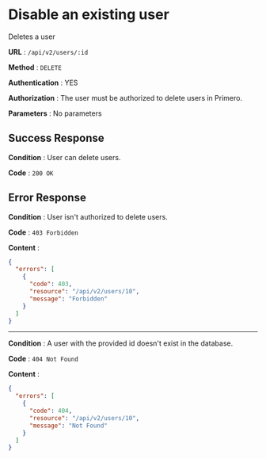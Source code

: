# Disable an existing user

Deletes a user

**URL** : `/api/v2/users/:id`

**Method** : `DELETE`

**Authentication** : YES

**Authorization** : The user must be authorized to delete users in Primero. 

**Parameters** : No parameters 

## Success Response

**Condition** : User can delete users.

**Code** : `200 OK`

## Error Response

**Condition** : User isn't authorized to delete users.

**Code** : `403 Forbidden`

**Content** :

```json
{
  "errors": [
    {
      "code": 403,
      "resource": "/api/v2/users/10",
      "message": "Forbidden"
    }
  ]
}
```

---

**Condition** : A user with the provided id doesn't exist in the database.

**Code** : `404 Not Found`

**Content** :

```json
{
  "errors": [
    {
      "code": 404,
      "resource": "/api/v2/users/10",
      "message": "Not Found"
    }
  ]
}
```
